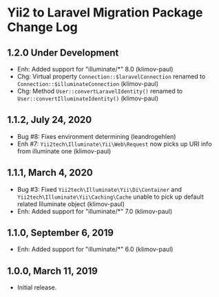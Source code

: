 Yii2 to Laravel Migration Package Change Log
============================================

1.2.0 Under Development
-----------------------

- Enh: Added support for "illuminate/*" 8.0 (klimov-paul)
- Chg: Virtual property `Connection::$laravelConnection` renamed to `Connection::$illuminateConnection` (klimov-paul)
- Chg: Method `User::convertLaravelIdentity()` renamed to `User::convertIlluminateIdentity()` (klimov-paul)


1.1.2, July 24, 2020
--------------------

- Bug #8: Fixes environment determining (leandrogehlen)
- Enh #7: `Yii2tech\Illuminate\Yii\Web\Request` now picks up URI info from illuminate one (klimov-paul)


1.1.1, March 4, 2020
--------------------

- Bug #3: Fixed `Yii2tech\Illuminate\Yii\Di\Container` and `Yii2tech\Illuminate\Yii\Caching\Cache` unable to pick up default related Illuminate object (klimov-paul)
- Enh: Added support for "illuminate/*" 7.0 (klimov-paul)


1.1.0, September 6, 2019
------------------------

- Enh: Added support for "illuminate/*" 6.0 (klimov-paul)


1.0.0, March 11, 2019
---------------------

- Initial release.
